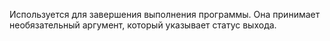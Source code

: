 
Используется для завершения выполнения программы. Она принимает необязательный аргумент, который указывает статус выхода.

